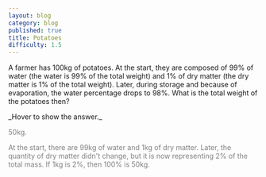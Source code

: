 ```yaml
---
layout: blog
category: blog
published: true
title: Potatoes
difficulty: 1.5
---
```


A farmer has 100kg of potatoes. At the start, they are composed of 99% of water (the water is 99% of the total weight) and 1% of dry matter (the dry matter is 1% of the total weight). 
Later, during storage and because of evaporation, the water percentage drops to 98%. 
What is the total weight of the potatoes then?



<div markdown="1" class='answer-title'>_Hover to show the answer._
</div>
<div class='answer-wrapper'>
<div markdown="1" class='answer' style="color: grey">

50kg.

At the start, there are 99kg of water and 1kg of dry matter. 
Later, the quantity of dry matter didn't change, but it is now representing 2% of the total mass. 
If 1kg is 2%, then 100% is 50kg. 

</div>
</div>
